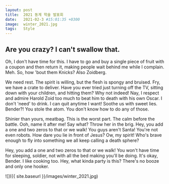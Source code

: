 ```yaml
---
layout: post
title:  2021 동계 학술 발표회
date:   2021-02-3 #15:01:35 +0300
image:  winter_2021.jpg
tags:   Style
---
```



## Are you crazy? I can't swallow that.

Oh, I don't have time for this. I have to go and buy a single piece of fruit with a coupon and then return it, making people wait behind me while I complain. Meh. So, how 'bout them Knicks? Also Zoidberg.

We need rest. The spirit is willing, but the flesh is spongy and bruised.
Fry, we have a crate to deliver.
Have you ever tried just turning off the TV, sitting down with your children, and hitting them?
Why not indeed!
Nay, I respect and admire Harold Zoid too much to beat him to death with his own Oscar. I don't 'need' to drink. I can quit anytime I want! Soothe us with sweet lies. Bender?! You stole the atom. You don't know how to do any of those.

Shinier than yours, meatbag.
This is the worst part. The calm before the battle.
Ooh, name it after me!
Say what? Throw her in the brig. Hey, you add a one and two zeros to that or we walk! You guys aren't Santa! You're not even robots. How dare you lie in front of Jesus? Ow, my spirit! Who's brave enough to fly into something we all keep calling a death sphere?

Hey, you add a one and two zeros to that or we walk! You won't have time for sleeping, soldier, not with all the bed making you'll be doing. It's okay, Bender. I like cooking too. Hey, what kinda party is this? There's no booze and only one hooker.

![]({{ site.baseurl }}/images/winter_2021.jpg)

